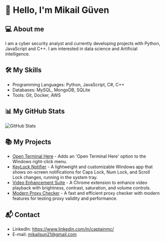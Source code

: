 # 👋 Hello, I'm Mikail Güven

## 💻 About me
I am a cyber security analyst and currently developing projects with Python, JavaScript and C++. I am interested in data science and Artificial intelligence.

## 🛠 My Skills
- Programming Languages: Python, JavaScript, C#, C++
- Databases: MySQL, MongoDB, SQLite
- Tools: Git, Docker, AWS

## 📊 My GitHub Stats
![GitHub Stats](https://github-readme-stats.vercel.app/api?username=captainmgc&show_icons=true&theme=radical)

## 📚 My Projects
- [Open Terminal Here](https://github.com/captainmgc/openterminalhere) - Adds an 'Open Terminal Here' option to the Windows right-click menu.
- [KeyLock Notifier](https://github.com/captainmgc/key-lock-notifier) - A lightweight and customizable Windows app that shows on-screen notifications for Caps Lock, Num Lock, and Scroll Lock changes, running in the system tray.
- [Video Enhancement Suite](https://github.com/captainmgc/video-enhancement-suite) - A Chrome extension to enhance video playback with brightness, contrast, saturation, and volume controls.
- [Modern Proxy Checker](https://github.com/captainmgc/modern-proxy-checker) - A fast and efficient proxy checker with modern features for testing proxy validity and performance.

## 📬 Contact
- LinkedIn: https://www.linkedin.com/in/captainmc/
- E-mail: mikailsun21@gmail.com



